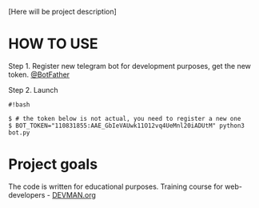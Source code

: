 [Here will be project description]

# HOW TO USE

Step 1. Register new telegram bot for development purposes, get the new token. [@BotFather](https://telegram.me/botfather)

Step 2. Launch

```
#!bash

$ # the token below is not actual, you need to register a new one
$ BOT_TOKEN="110831855:AAE_GbIeVAUwk11O12vq4UeMnl20iADUtM" python3 bot.py
```
# Project goals

The code is written for educational purposes. Training course for web-developers - [DEVMAN.org](https://devman.org)
